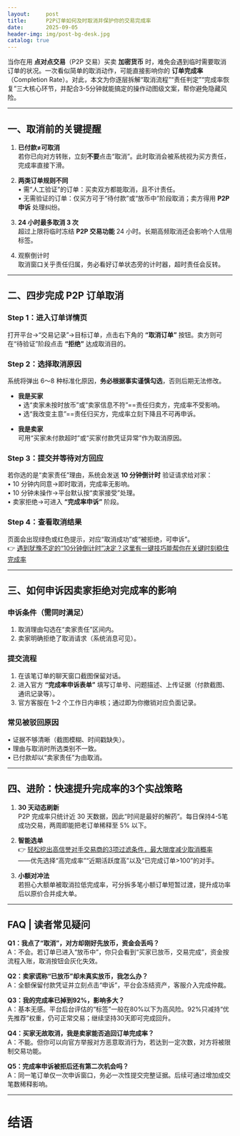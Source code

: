 ```yaml
---
layout:     post
title:      P2P订单如何及时取消并保护你的交易完成率
date:       2025-09-05
header-img: img/post-bg-desk.jpg
catalog: true
---
```


当你在用 **点对点交易**（P2P 交易）买卖 **加密货币** 时，难免会遇到临时需要取消订单的状况。一次看似简单的取消动作，可能直接影响你的 **订单完成率**（Completion Rate）。对此，本文为你逐层拆解“取消流程”“责任判定”“完成率恢复”三大核心环节，并配合3-5分钟就能搞定的操作动图级文案，帮你避免隐藏风险。

---

## 一、取消前的关键提醒

1. **已付款≠可取消**  
   若你已向对方转账，立刻**不要**点击“取消”。此时取消会被系统视为买方责任，完成率直接下滑。

2. **两类订单规则不同**  
   • 需“人工验证”的订单：买卖双方都能取消，且不计责任。  
   • 无需验证的订单：仅买方可于“待付款”或“放币中”阶段取消；卖方得用 **P2P 申诉** 处理纠纷。

3. **24 小时最多取消 3 次**  
   超过上限将临时冻结 **P2P 交易功能** 24 小时。长期高频取消还会影响个人信用标签。

4. 观察倒计时  
   取消窗口关乎责任归属，务必看好订单状态旁的计时器，超时责任会反转。

---

## 二、四步完成 P2P 订单取消

### Step 1：进入订单详情页  
打开平台→“交易记录”→目标订单，点击右下角的 **“取消订单”** 按钮。卖方则可在“待验证”阶段点击 **“拒绝”** 达成取消目的。

### Step 2：选择取消原因  
系统将弹出 6～8 种标准化原因，**务必根据事实谨慎勾选**，否则后期无法修改。

- **我是买家**  
  • 选“卖家未按时放币”或“卖家信息不符”==责任归卖方，完成率不受影响。  
  • 选“我改变主意”==责任归买方，完成率立刻下降且不可再申诉。

- **我是卖家**  
  可用“买家未付款超时”或“买家付款凭证异常”作为取消原因。

### Step 3：提交并等待对方回应  
若你选的是“卖家责任”理由，系统会发送 **10 分钟倒计时** 验证请求给对家：  
• 10 分钟内同意→即时取消，完成率无影响。  
• 10 分钟未操作→平台默认按“卖家接受”处理。  
• 卖家拒绝→可进入 **“完成率申诉”** 阶段。

### Step 4：查看取消结果  
页面会出现绿色或红色提示，对应“取消成功”或“被拒绝，可申诉”。  
👉 [遇到犹豫不定的“10分钟倒计时”决定？这里有一键技巧能帮你在关键时刻稳住完成率](https://okxdog.com/)  

---

## 三、如何申诉因卖家拒绝对完成率的影响

### 申诉条件（需同时满足）  
1. 取消理由勾选在“卖家责任”区间内。  
2. 卖家明确拒绝了取消请求（系统消息可见）。

### 提交流程  
1. 在该笔订单的聊天窗口截图保留对话。  
2. 进入官方 **“完成率申诉表单”** 填写订单号、问题描述、上传证据（付款截图、通讯记录等）。  
3. 官方客服在 1–2 个工作日内审核；通过即为你撤销对应负面记录。

### 常见被驳回原因  
• 证据不够清晰（截图模糊、时间戳缺失）。  
• 理由与取消时所选类别不一致。  
• 已付款却以“卖家责任”为由取消。

---

## 四、进阶：快速提升完成率的3个实战策略

1. **30 天动态刷新**  
   P2P 完成率只统计近 30 天数据，因此“时间是最好的解药”。每日保持4-5笔成功交易，两周即能把老订单稀释至 5% 以下。

2. **智能选单**  
   👉 [轻松挖出高信誉对手交易商的3项过滤条件，最大限度减少取消概率](https://okxdog.com/)  
   ——优先选择“高完成率”“近期活跃度高”以及“已完成订单>100”的对手。

3. **小额对冲法**  
   若担心大额单被取消拉低完成率，可分拆多笔小额订单短暂过渡，提升成功率后以原价合并成大单。

---

## FAQ | 读者常见疑问

**Q1：我点了“取消”，对方却刚好先放币，资金会丢吗？**  
A：不会。若订单已进入“放币中”，你只会看到“买家已放币，交易完成”，资金按流程入账，取消按钮会灰化失效。

**Q2：卖家谎称“已放币”却未真实放币，我怎么办？**  
A：全额保留付款凭证并立刻点击“申诉”，平台会冻结资产，客服介入完成仲裁。

**Q3：我的完成率已掉到92%，影响多大？**  
A：基本无感。平台后台评估的“标签”一般在80%以下为高风险。92%只减持“优先推荐”权重，仍可正常交易；继续坚持30天即可完成回升。

**Q4：买家无故取消，我是卖家能否追回订单完成率？**  
A：不能。但你可以向官方举报对方恶意取消行为，若达到一定次数，对方将被限制交易功能。

**Q5：完成率申诉被拒后还有第二次机会吗？**  
A：同一笔订单仅一次申诉窗口，务必一次性提交完整证据。后续可通过增加成交笔数稀释影响。

---

# 结语
